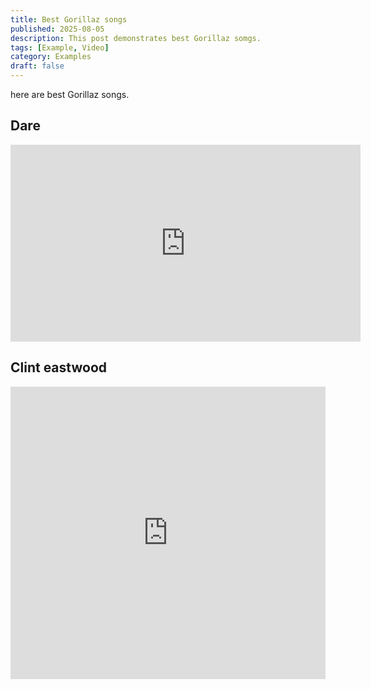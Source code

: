 ```yaml
---
title: Best Gorillaz songs
published: 2025-08-05
description: This post demonstrates best Gorillaz somgs.
tags: [Example, Video]
category: Examples
draft: false
---
```


here are best Gorillaz songs.

## Dare

<iframe
  width="560" height="315"
  src="https://youtu.be/uAOR6ib95kQ?si=Zbx71aVCZcd80PAs"
  frameborder="0"
  allow="autoplay; encrypted-media"
  allowfullscreen>
</iframe>

## Clint eastwood

<iframe width="100%" height="468" src="https://youtu.be/1V_xRb0x9aw?si=P6q-Xr5N9GIPekfC" title="YouTube video player" frameborder="0" allow="accelerometer; autoplay; clipboard-write; encrypted-media; gyroscope; picture-in-picture; web-share" allowfullscreen></iframe>

